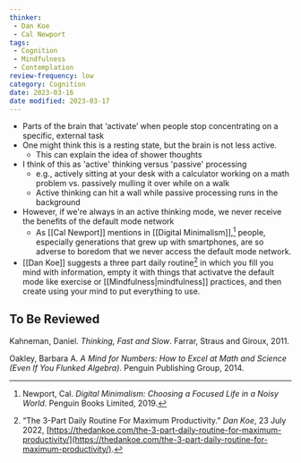 ```yaml
---
thinker:
 - Dan Koe
 - Cal Newport
tags: 
 - Cognition
 - Mindfulness
 - Contemplation
review-frequency: low
category: Cognition
date: 2023-03-16
date modified: 2023-03-17
---
```


- Parts of the brain that ‘activate’ when people stop concentrating on a specific, external task
- One might think this is a resting state, but the brain is not less active.
	- This can explain the idea of shower thoughts
- I think of this as 'active' thinking versus 'passive' processing
	- e.g., actively sitting at your desk with a calculator working on a math problem vs. passively mulling it over while on a walk
	- Active thinking can hit a wall while passive processing runs in the background
- However, if we're always in an active thinking mode, we never receive the benefits of the default mode network
	- As [[Cal Newport]] mentions in [[Digital Minimalism]],[^2] people, especially generations that grew up with smartphones, are so adverse to boredom that we never access the default mode network.
- [[Dan Koe]] suggests a three part daily routine[^1] in which you fill you mind with information, empty it with things that activatve the default mode like exercise or [[Mindfulness|mindfulness]] practices, and then create using your mind to put everything to use.

## To Be Reviewed
Kahneman, Daniel. _Thinking, Fast and Slow_. Farrar, Straus and Giroux, 2011.

Oakley, Barbara A. _A Mind for Numbers: How to Excel at Math and Science (Even If You Flunked Algebra)_. Penguin Publishing Group, 2014.

[^2]: Newport, Cal. _Digital Minimalism: Choosing a Focused Life in a Noisy World_. Penguin Books Limited, 2019.
[^1]: “The 3-Part Daily Routine For Maximum Productivity.” _Dan Koe_, 23 July 2022, [https://thedankoe.com/the-3-part-daily-routine-for-maximum-productivity/](https://thedankoe.com/the-3-part-daily-routine-for-maximum-productivity/).